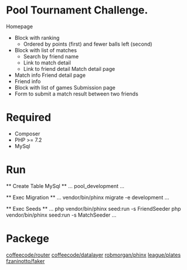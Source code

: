 # Pool Tournament  Challenge.
Homepage 
  - Block with ranking 
    - Ordered by points (first) and fewer balls left (second) 
  - Block with list of matches 
    - Search by friend name 
    - Link to match detail 
    - Link to friend detail 
Match detail page 
  - Match info 
Friend detail page 
  - Friend info 
  - Block with list of games 
Submission page 
  - Form to submit a match result between two friends 


# Required
- Composer
- PHP >= 7.2
- MySql

# Run
** Create Table MySql **
...
  pool_development
...

** Exec Migration **
...
  vendor/bin/phinx migrate -e development
...

** Exec Seeds **
...
  php vendor/bin/phinx seed:run -s FriendSeeder
  php vendor/bin/phinx seed:run -s MatchSeeder
...


# Packege
[coffeecode/router](https://packagist.org/packages/coffeecode/router)
[coffeecode/datalayer](https://packagist.org/packages/coffeecode/datalayer)
[robmorgan/phinx](https://packagist.org/packages/robmorgan/phinx)
[league/plates](https://packagist.org/packages/league/plates)
[fzaninotto/faker](https://packagist.org/packages/fzaninotto/faker)